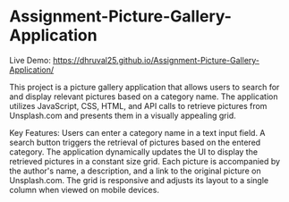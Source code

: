 # Assignment-Picture-Gallery-Application
Live Demo:
https://dhruval25.github.io/Assignment-Picture-Gallery-Application/

This project is a picture gallery application that allows users to search for and display relevant pictures based on a category name. The application utilizes JavaScript, CSS, HTML, and API calls to retrieve pictures from Unsplash.com and presents them in a visually appealing grid.

Key Features:
Users can enter a category name in a text input field.
A search button triggers the retrieval of pictures based on the entered category.
The application dynamically updates the UI to display the retrieved pictures in a constant size grid.
Each picture is accompanied by the author's name, a description, and a link to the original picture on Unsplash.com.
The grid is responsive and adjusts its layout to a single column when viewed on mobile devices.
